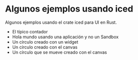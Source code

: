 # Algunos ejemplos usando iced

Algunos ejemplos usando el crate iced para UI en Rust.

- El típico contador
- Hola mundo usando una aplicación y no un Sandbox
- Un círculo creado con un widget
- Un círculo creado con el canvas
- Un círculo que se mueve creado con el canvas